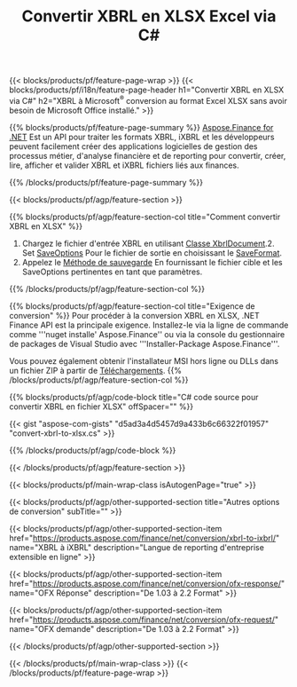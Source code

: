 ﻿---
title: Convertir XBRL en XLSX Excel via C#
description: Exemple de code pour la conversion de XBRL en Excel XLSX C#. Utilisez API exemple de code pour les fichiers par lots XBRL en conversion XLSX dans les applications basées sur .NET. 
url: /fr/net/conversion/xbrl-to-xlsx/
family: finance
platformtag: net
feature: conversion
informat: XBRL
outformat: XLSX
otherformats: iXBRL
---
{{< blocks/products/pf/feature-page-wrap >}}
{{< blocks/products/pf/i18n/feature-page-header h1="Convertir XBRL en XLSX via C#" h2="XBRL à Microsoft<sup>®</sup> conversion au format Excel XLSX sans avoir besoin de Microsoft Office installé." >}}

{{% blocks/products/pf/feature-page-summary %}}
[Aspose.Finance for .NET](https://products.aspose.com/finance/net/) Est un API pour traiter les formats XBRL, iXBRL et les développeurs peuvent facilement créer des applications logicielles de gestion des processus métier, d'analyse financière et de reporting pour convertir, créer, lire, afficher et valider XBRL et iXBRL fichiers liés aux finances. 

{{% /blocks/products/pf/feature-page-summary %}}

{{< blocks/products/pf/agp/feature-section >}}

{{% blocks/products/pf/agp/feature-section-col title="Comment convertir XBRL en XLSX" %}}
1. Chargez le fichier d'entrée XBRL en utilisant [Classe XbrlDocument](https://apireference.aspose.com/finance/net/aspose.finance.xbrl/xbrldocument).2. Set [SaveOptions](https://apireference.aspose.com/finance/net/aspose.finance.xbrl/saveoptions) Pour le fichier de sortie en choisissant le [SaveFormat](https://apireference.aspose.com/finance/net/aspose.finance.xbrl/saveformat).
3. Appelez le [Méthode de sauvegarde](https://apireference.aspose.com/finance/net/aspose.finance.xbrl.xbrldocument/save/methods/2) En fournissant le fichier cible et les SaveOptions pertinentes en tant que paramètres.

{{% /blocks/products/pf/agp/feature-section-col %}}

{{% blocks/products/pf/agp/feature-section-col title="Exigence de conversion" %}}
Pour procéder à la conversion XBRL en XLSX, .NET Finance API est la principale exigence. Installez-le via la ligne de commande comme '''nuget installe' Aspose.Finance'' ou via la console du gestionnaire de packages de Visual Studio avec '''Installer-Package Aspose.Finance'''.

Vous pouvez également obtenir l'installateur MSI hors ligne ou DLLs dans un fichier ZIP à partir de [Téléchargements](https://downloads.aspose.com/finance/net).
{{% /blocks/products/pf/agp/feature-section-col %}}

{{% blocks/products/pf/agp/code-block title="C# code source pour convertir XBRL en fichier XLSX" offSpacer="" %}}

{{< gist "aspose-com-gists" "d5ad3a4d5457d9a433b6c66322f01957" "convert-xbrl-to-xlsx.cs" >}}

{{% /blocks/products/pf/agp/code-block %}}

{{< /blocks/products/pf/agp/feature-section >}}

{{< blocks/products/pf/main-wrap-class isAutogenPage="true" >}}

{{< blocks/products/pf/agp/other-supported-section title="Autres options de conversion" subTitle="" >}}

{{< blocks/products/pf/agp/other-supported-section-item href="https://products.aspose.com/finance/net/conversion/xbrl-to-ixbrl/" name="XBRL à iXBRL" description="Langue de reporting d\'entreprise extensible en ligne" >}}

{{< blocks/products/pf/agp/other-supported-section-item href="https://products.aspose.com/finance/net/conversion/ofx-response/" name="OFX Réponse" description="De 1.03 à 2.2 Format" >}}

{{< blocks/products/pf/agp/other-supported-section-item href="https://products.aspose.com/finance/net/conversion/ofx-request/" name="OFX demande" description="De 1.03 à 2.2 Format" >}}

{{< /blocks/products/pf/agp/other-supported-section >}}

{{< /blocks/products/pf/main-wrap-class >}}
{{< /blocks/products/pf/feature-page-wrap >}}